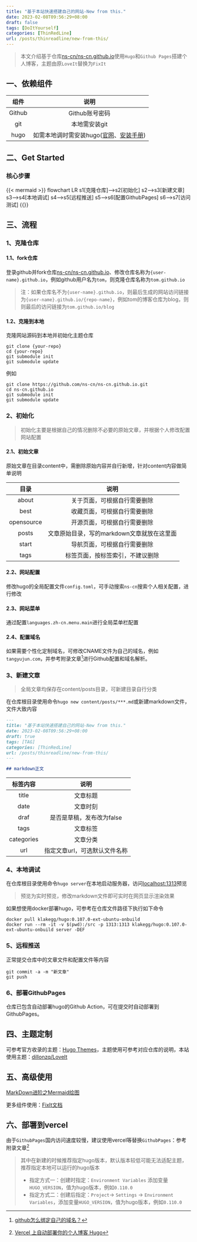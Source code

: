 ```yaml
---
title: "基于本站快速搭建自己的网站-New from this."
date: 2023-02-08T09:56:29+08:00
draft: false
tags: [DoItYourself]
categories: [ThinRedLine]
url: /posts/thinreadline/new-from-this/
---
```


> 本文介绍基于仓库[ns-cn/ns-cn.github.io](https://github.com/ns-cn/ns-cn.github.io)使用`Hugo`和`Github Pages`搭建个人博客，主题由原`LoveIt`替换为`FixIt`

## 一、依赖组件

|组件|说明|
|:---:|:---:|
|Github|Github账号密码|
|git|本地需安装git|
|hugo|如需本地调时需安装hugo([官网](https://gohugo.io/)、[安装手册](https://gohugo.io/installation/))|



## 二、Get Started

### 核心步骤

{{< mermaid >}}
flowchart LR
    s1[克隆仓库]-->s2[初始化]
    s2-->s3[新建文章]
    s3-->s4[本地调试]
    s4-->s5[远程推送]
    s5-->s6[配置GithubPages]
    s6-->s7[访问测试]
{{</mermaid>}}

## 三、流程

### 1、克隆仓库

#### 1.1、fork仓库

登录github并fork仓库[ns-cn/ns-cn.github.io](https://github.com/ns-cn/ns-cn.github.io)、修改仓库名称为`{user-name}.github.io`，例如github用户名为`tom`，则克隆仓库名称为`tom.github.io`

> 注：如果仓库名不为`{user-name}.github.io`，则最后生成的网站访问链接为`{user-name}.github.io/{repo-name}`，例如tom的博客仓库为blog，则则最后的访问链接为`tom.github.io/blog`

#### 1.2、克隆到本地

克隆网站源码到本地并初始化主题仓库

```shell
git clone {your-repo}
cd {your-repo}
git submodule init
git submodule update
```

例如

```shell
git clone https://github.com/ns-cn/ns-cn.github.io.git
cd ns-cn.github.io
git submodule init
git submodule update
```

### 2、初始化

> 初始化主要是根据自己的情况删除不必要的原始文章，并根据个人修改配置网站配置

#### 2.1、初始文章

原始文章在目录content中，需删除原始内容并自行新增，针对content内容做简单说明

|目录|说明|
|:---:|:---:|
|about|关于页面，可根据自行需要删除|
|best|收藏页面，可根据自行需要删除|
|opensource|开源页面，可根据自行需要删除|
|posts|文章原始目录，写的markdown文章就放在这里面|
|start|导航页面，可根据自行需要删除|
|tags|标签页面，按标签索引，不建议删除|

#### 2.2、网站配置

修改hugo的全局配置文件`config.toml`，可手动搜索`ns-cn`搜索个人相关配置，进行修改

#### 2.3、网站菜单

通过配置`languages.zh-cn.menu.main`进行全局菜单栏配置

#### 2.4、配置域名

如果需要个性化定制域名，可修改CNAME文件为自己的域名，例如`tangyujun.com`，并参考附录文章[^1]进行Github配置和域名解析。

### 3、新建文章

> 全局文章均保存在content/posts目录，可新建目录自行分类

在仓库根目录使用命令`hugo new content/posts/***.md`或新建markdown文件，文件大致内容

```markdown
---
title: "基于本站快速搭建自己的网站-New from this."
date: 2023-02-08T09:56:29+08:00
draft: true
tags: [TAG]
categories: [ThinRedLine]
url: /posts/thinreadline/new-from-this/
---

## markdown正文
```

|标签内容|说明|
|:---:|:---:|
|title|文章标题|
|date|文章时刻|
|draf|是否是草稿，发布改为false|
|tags|文章标签|
|categories|文章分类|
|url|指定文章url，可选默认文件名称|

### 4、本地调试

在仓库根目录使用命令`hugo server`在本地启动服务器，访问[localhost:1313](http://localhost:1313/)预览

> 预览为实时预览，修改markdown文件即可实时在网页显示渲染效果

如果想使用docker部署hugo，可参考在仓库文件路径下执行如下命令

```shell
docker pull klakegg/hugo:0.107.0-ext-ubuntu-onbuild
docker run --rm -it -v $(pwd):/src -p 1313:1313 klakegg/hugo:0.107.0-ext-ubuntu-onbuild server -DEF
```

### 5、远程推送

正常提交仓库中的文章文件和配置文件等内容

```shell
git commit -a -m "新文章"
git push
```

### 6、部署GithubPages

仓库已包含自动部署hugo的Github Action，可在提交时自动部署到GithubPages。

## 四、主题定制

可参考官方收录的主题：[Hugo Themes](https://themes.gohugo.io/)，主题使用可参考对应仓库的说明，本站使用主题：[dillonzq/LoveIt](https://github.com/dillonzq/LoveIt)

## 五、高级使用

[MarkDown进阶之Mermaid绘图](/posts/thinreadline/graph-with-markdown/)

更多组件使用：[FixIt文档](https://fixit.lruihao.cn/zh-cn/)

## 六、部署到vercel

由于`GithubPages`国内访问速度较慢，建议使用vercel等替换`GithubPages`：参考附录文章[^2]

> 其中在新建的时候推荐指定hugo版本，默认版本较低可能无法适配主题，推荐指定本地可以运行的hugo版本
> 
> - 指定方式一：创建时指定：`Environment Variables` 添加变量`HUGO_VERSION`，值为hugo版本，例如`0.110.0`
> - 指定方式二：创建后指定：`Project`-> `Settings` -> `Environment Variables`，添加变量`HUGO_VERSION`，值为hugo版本，例如`0.110.0`

[^1]: [github怎么绑定自己的域名？](https://www.zhihu.com/question/31377141)
[^2]: [Vercel 上自动部署你的个人博客 Hugo](https://segmentfault.com/a/1190000040063325)